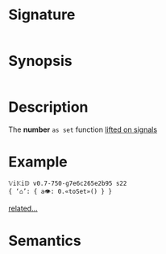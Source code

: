 # Signature
```vikid-signature
```

# Synopsis
```vikid-synopsis
```

# Description
The __number__ `as set` function [lifted on signals](/refman/concepts/pure_functions)

# Example
```vikid-script
𝕍i𝕂i𝔻 v0.7-750-g7e6c265e2b95 s22
{ ‘⌂’: { a👁: 0.«toSet»() } }
```


[related...](https://en.wikipedia.org/wiki/Set_(mathematics))

# Semantics
